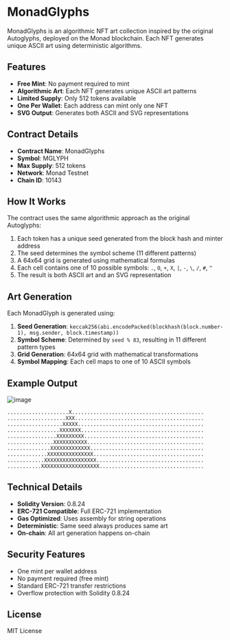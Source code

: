 # MonadGlyphs

MonadGlyphs is an algorithmic NFT art collection inspired by the original Autoglyphs, deployed on the Monad blockchain. Each NFT generates unique ASCII art using deterministic algorithms.

## Features

- **Free Mint**: No payment required to mint
- **Algorithmic Art**: Each NFT generates unique ASCII art patterns
- **Limited Supply**: Only 512 tokens available
- **One Per Wallet**: Each address can mint only one NFT
- **SVG Output**: Generates both ASCII and SVG representations

## Contract Details

- **Contract Name**: MonadGlyphs
- **Symbol**: MGLYPH
- **Max Supply**: 512 tokens
- **Network**: Monad Testnet
- **Chain ID**: 10143

## How It Works

The contract uses the same algorithmic approach as the original Autoglyphs:

1. Each token has a unique seed generated from the block hash and minter address
2. The seed determines the symbol scheme (11 different patterns)
3. A 64x64 grid is generated using mathematical formulas
4. Each cell contains one of 10 possible symbols: `.`, `O`, `+`, `X`, `|`, `-`, `\`, `/`, `#`, `^`
5. The result is both ASCII art and an SVG representation

## Art Generation

Each MonadGlyph is generated using:

1. **Seed Generation**: `keccak256(abi.encodePacked(blockhash(block.number-1), msg.sender, block.timestamp))`
2. **Symbol Scheme**: Determined by `seed % 83`, resulting in 11 different pattern types
3. **Grid Generation**: 64x64 grid with mathematical transformations
4. **Symbol Mapping**: Each cell maps to one of 10 ASCII symbols

## Example Output

![image](https://github.com/user-attachments/assets/0b77cb8a-f8f1-4e3f-ab76-2fbca1a97f0e)

```
....................X...........................................
...................XXX..........................................
..................XXXXX.........................................
.................XXXXXXX........................................
................XXXXXXXXX.......................................
...............XXXXXXXXXXX......................................
..............XXXXXXXXXXXXX.....................................
.............XXXXXXXXXXXXXXX....................................
............XXXXXXXXXXXXXXXXX...................................
...........XXXXXXXXXXXXXXXXXXX..................................
```

## Technical Details

- **Solidity Version**: 0.8.24
- **ERC-721 Compatible**: Full ERC-721 implementation
- **Gas Optimized**: Uses assembly for string operations
- **Deterministic**: Same seed always produces same art
- **On-chain**: All art generation happens on-chain

## Security Features

- One mint per wallet address
- No payment required (free mint)
- Standard ERC-721 transfer restrictions
- Overflow protection with Solidity 0.8.24

## License

MIT License
